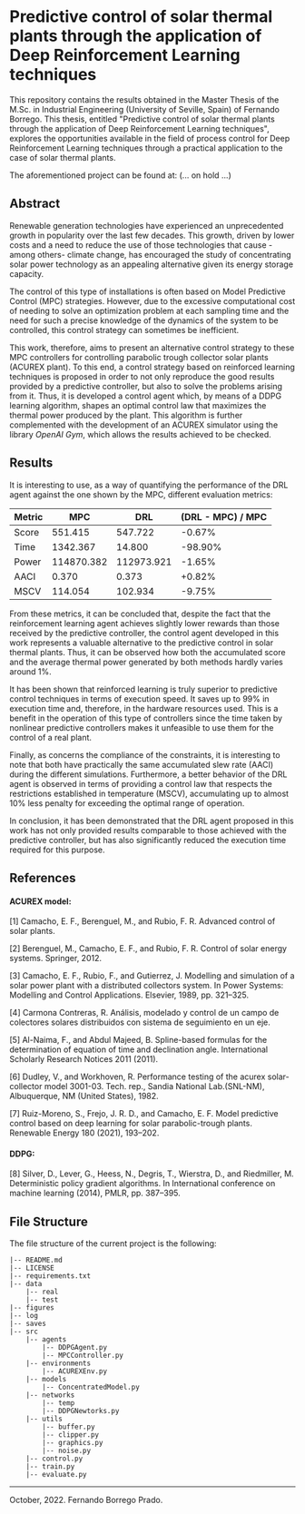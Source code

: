 # Predictive control of solar thermal plants through the application of Deep Reinforcement Learning techniques

This repository contains the results obtained in the Master Thesis of the M.Sc. in Industrial Engineering (University of Seville, Spain) of Fernando Borrego. This thesis, entitled "Predictive control of solar thermal plants through the application of Deep Reinforcement Learning techniques", explores the opportunities available in the field of process control for Deep Reinforcement Learning techniques through a practical application to the case of solar thermal plants.

The aforementioned project can be found at: (... on hold ...)

## Abstract

Renewable generation technologies have experienced an unprecedented growth in popularity over the last few decades. This growth, driven by lower costs and a need to reduce the use of those technologies that cause -among others- climate change, has encouraged the study of concentrating solar power technology as an appealing alternative given its energy storage capacity. 

The control of this type of installations is often based on Model Predictive Control (MPC) strategies. However, due to the excessive computational cost of needing to solve an optimization problem at each sampling time and the need for such a precise knowledge of the dynamics of the system to be controlled, this control strategy can sometimes be inefficient. 

This work, therefore, aims to present an alternative control strategy to these MPC controllers for controlling parabolic trough collector solar plants (ACUREX plant). To this end, a control strategy based on reinforced learning techniques is proposed in order to not only reproduce the good results provided by a predictive controller, but also to solve the problems arising from it. Thus, it is developed a control agent which, by means of a DDPG learning algorithm, shapes an optimal control law that maximizes the thermal power produced by the plant. This algorithm is further complemented with the development of an ACUREX simulator using the library _OpenAI Gym_, which allows the results achieved to be checked.

## Results
It is interesting to use, as a way of quantifying the performance of the DRL agent against the one shown by the MPC, different evaluation metrics:

| Metric  | MPC        | DRL        | (DRL - MPC) / MPC |
|---------|------------|------------|-------------------|
| Score   | 551.415    | 547.722    | -0.67%            |
| Time    | 1342.367   | 14.800     | -98.90%           |
| Power   | 114870.382 | 112973.921 | -1.65%            |
| AACI    | 0.370      | 0.373      | +0.82%            |
| MSCV    | 114.054    | 102.934    | -9.75%            |


From these metrics, it can be concluded that, despite the fact that the reinforcement learning agent achieves slightly lower rewards than those received by the predictive controller, the control agent developed in this work represents a valuable alternative to the predictive control in solar thermal plants. Thus, it can be observed how both the accumulated score and the average thermal power generated by both methods hardly varies around 1%. 

It has been shown that reinforced learning is truly superior to predictive control techniques in terms of execution speed. It saves up to 99% in execution time and, therefore, in the hardware resources used. This is a benefit in the operation of this type of controllers since the time taken by nonlinear predictive controllers makes it unfeasible to use them for the control of a real plant.

Finally, as concerns the compliance of the constraints, it is interesting to note that both have practically the same accumulated slew rate (AACI) during the different simulations. Furthermore, a better behavior of the DRL agent is observed in terms of providing a control law that respects the restrictions established in temperature (MSCV), accumulating up to almost 10% less penalty for exceeding the optimal range of operation.

In conclusion, it has been demonstrated that the DRL agent proposed in this work has not only provided results comparable to those achieved with the predictive controller, but has also significantly reduced the execution time required for this purpose.


## References

#### ACUREX model:

[1] Camacho, E. F., Berenguel, M., and Rubio, F. R. Advanced control of solar plants.

[2] Berenguel, M., Camacho, E. F., and Rubio, F. R. Control of solar energy systems. Springer, 2012.

[3] Camacho, E. F., Rubio, F., and Gutierrez, J. Modelling and simulation of a solar power plant with a distributed collectors system. In Power Systems: Modelling and Control Applications. Elsevier, 1989, pp. 321–325.

[4] Carmona Contreras, R. Análisis, modelado y control de un campo de colectores solares distribuidos con sistema de seguimiento en un eje.

[5] Al-Naima, F., and Abdul Majeed, B. Spline-based formulas for the determination of equation of time and declination angle. International Scholarly Research Notices 2011 (2011).

[6] Dudley, V., and Workhoven, R. Performance testing of the acurex solar-collector model 3001-03. Tech. rep., Sandia National Lab.(SNL-NM), Albuquerque, NM (United States), 1982.

[7] Ruiz-Moreno, S., Frejo, J. R. D., and Camacho, E. F. Model predictive control based on deep learning for solar parabolic-trough plants. Renewable Energy 180 (2021), 193–202.


#### DDPG:

[8] Silver, D., Lever, G., Heess, N., Degris, T., Wierstra, D., and Riedmiller, M. Deterministic policy
gradient algorithms. In International conference on machine learning (2014), PMLR, pp. 387–395.


## File Structure

The file structure of the current project is the following:

    |-- README.md
    |-- LICENSE
    |-- requirements.txt
    |-- data
        |-- real
        |-- test
    |-- figures
    |-- log
    |-- saves
    |-- src
        |-- agents
            |-- DDPGAgent.py
            |-- MPCController.py
        |-- environments
            |-- ACUREXEnv.py
        |-- models
            |-- ConcentratedModel.py
        |-- networks
            |-- temp
            |-- DDPGNewtorks.py
        |-- utils
            |-- buffer.py
            |-- clipper.py
            |-- graphics.py
            |-- noise.py
        |-- control.py
        |-- train.py
        |-- evaluate.py









- - -
October, 2022. Fernando Borrego Prado.